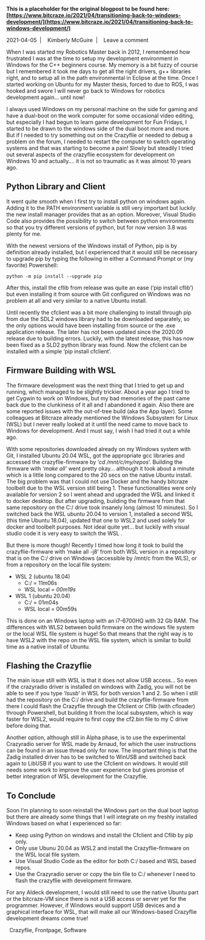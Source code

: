**This is a placeholder for the original blogpost to be found here: [https://www.bitcraze.io/2021/04/transitioning-back-to-windows-development/](https://www.bitcraze.io/2021/04/transitioning-back-to-windows-development/)**

2021-04-05 
 | 
 
Kimberly McGuire 
 | 
 
Leave a comment

When I was started my Robotics Master back in 2012, I remembered how frustrated I was at the time to setup my development environment in Windows for the C++ beginners course. My memory is a bit fuzzy of course but I remembered it took me days to get all the right drivers, g++ libraries right, and to setup all in the path environmental in Eclipse at the time. Once I started working on Ubuntu for my Master thesis, forced to due to ROS, I was hooked and swore I will never go back to Windows for robotics development again… until now!

I always used Windows on my personal machine on the side for gaming and have a dual-boot on the work computer for some occasional video editing, but especially I had begun to learn game development for Fun Fridays, I started to be drawn to the windows side of the dual boot more and more. But if I needed to try something out on the Crazyflie or needed to debug a problem on the forum, I needed to restart the computer to switch operating systems and that was starting to become a pain! Slowly but steadily I tried out several aspects of the crazyflie ecosystem for development on Windows 10 and actually…. it is not so traumatic as it was almost 10 years ago.

Python Library and Client
-------------------------

It went quite smooth when I first try to install python on windows again. Adding it to the PATH environment variable is still very important but luckily the new install manager provides that as an option. Moreover, Visual Studio Code also provides the possibility to switch between python environments so that you try different versions of python, but for now version 3.8 was plenty for me.

With the newest versions of the Windows install of Python, pip is by definition already installed, but I experienced that it would still be necessary to upgrade pip by typing the following in either a Command Prompt or (my favorite) Powershell:

```
python -m pip install --upgrade pip
```

After this, install the cflib from release was quite an ease (‘pip install cflib’) but even installing it from source with Git configured on Windows was no problem at all and very similar to a native Ubuntu install.  
  
Until recently the cfclient was a bit more challenging to install through pip from due the SDL2 windows library had to be downloaded separately, so the only options would have been installing from source or the .exe application release. The later has not been updated since the 2020.09 release due to building errors. Luckily, with the latest release, this has now been fixed as a SLD2 python library was found. Now the cfclient can be installed with a simple ‘pip install cfclient’.

Firmware Building with WSL
--------------------------

The firmware development was the next thing that I tried to get up and running, which managed to be slightly trickier. About a year ago I tried to get Cygwin to work on Windows, but my bad memories of the past came back due to the clunkiness of it all and I abandoned it again. Also there are some reported issues with the out-of-tree build (aka the App layer). Some colleagues at Bitcraze already mentioned the Windows Subsystem for Linux (WSL) but I never really looked at it until the need came to move back to Windows for development. And I must say, I wish I had tried it out a while ago.

With some repositories downloaded already on my Windows system with Git, I installed Ubuntu 20.04 WSL, got the appropriate gcc libraries and accessed the crazyflie-firmware by *‘cd /mnt/c/my/repos*‘. Building the firmware with *‘make all’* went pretty okay… although it took about a minute which is a little long compared to the 20 secs on the native Ubuntu install. The big problem was that I could not use Docker and the handy bitcraze toolbelt due to the WSL version still being 1. These functionalities were only available for version 2 so I went ahead and upgraded the WSL and linked it to docker desktop. But after upgrading, building the firmware from that same repository on the C:/ drive took insanely long (almost 10 minutes). So I switched back the WSL ubuntu 20.04 to version 1, installed a second WSL (this time Ubuntu 18.04), updated that one to WSL2 and used solely for docker and toolbelt purposes. Not ideal quite yet… but luckily with visual studio code it is very easy to switch the WSL .

But there is more though! Recently I timed how long it took to build the crazyflie-firmware with ‘make all -j8’ from both WSL version in a repository that is on the C:/ drive on Windows (accessible by /mnt/c from the WLS), or from a repository on the local file system:

* WSL 2 (ubuntu 18.04)
  + C:/ = 11m06s
  + WSL local = *00m19s*
* WSL 1 (ubuntu 20.04)
  + C:/ = 01m04s
  + WSL local = 00m59s

This is done on an Windows laptop with an i7-6700HQ with 32 Gb RAM. The differences with WLS2 between build firmware on the windows file system or the local WSL file system is huge! So that means that the right way is to have WSL2 with the repo on the WSL file system, which is similar to build time as a native install of Ubuntu.

Flashing the Crazyflie
----------------------

The main issue still with WSL is that it does not allow USB access… So even if the crazyradio driver is installed on windows with Zadig, you will not be able to see if you type ‘*lsusb*‘ in WSL for both version 1 and 2. So when I still had the repository on the C:/ drive and build the crazyflie-firmware from there I could flash the Crazyflie through the Cfclient or Cflib (with cfloader) through Powershell, but building it from the local subsystem, which is way faster for WSL2, would require to first copy the cf2.bin file to my C drive before doing that.

Another option, although still in Alpha phase, is to use the experimental Crazyradio server for WSL made by Arnaud, for which the user instructions can be found in an issue thread only for now. The important thing is that the Zadig installed driver has to be switched to WinUSB and switched back again to LibUSB if you want to use the Cfclient on windows. It would still needs some work to improve the user experience but gives promise of better integration of WSL development for the Crazyflie.

To Conclude
-----------

Soon I’m planning to soon reinstall the Windows part on the dual boot laptop but there are already some things that I will integrate on my freshly installed Windows based on what I experienced so far:

* Keep using Python on windows and install the Cfclient and Cflib by pip only.
* Only use Ubunu 20.04 as WSL2 and install the Crazyflie-firmware on the WSL local file system.
* Use Visual Studio Code as the editor for both C:/ based and WSL based repos.
* Use the Crazyradio server or copy the bin file to C:/ whenever I need to flash the crazyflie with development firmware.

For any AIdeck development, I would still need to use the native Ubuntu part or the bitcraze-VM since there is not a USB access or server yet for the programmer. However, if Windows would support USB devices and a graphical interface for WSL, that will make all our Windows-based Crazyflie development dreams come true!

 
Crazyflie, Frontpage, Software